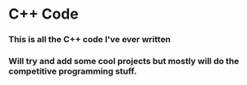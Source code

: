 # C++ Code
### This is all the C++ code I've ever written 
### Will try and add some cool projects but mostly will do the competitive programming stuff.